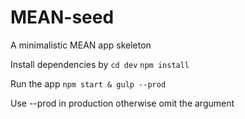 # MEAN-seed
A minimalistic MEAN app skeleton

Install dependencies by
`cd dev`
`npm install`

Run the app
`npm start & gulp --prod`

Use --prod in production otherwise omit the argument